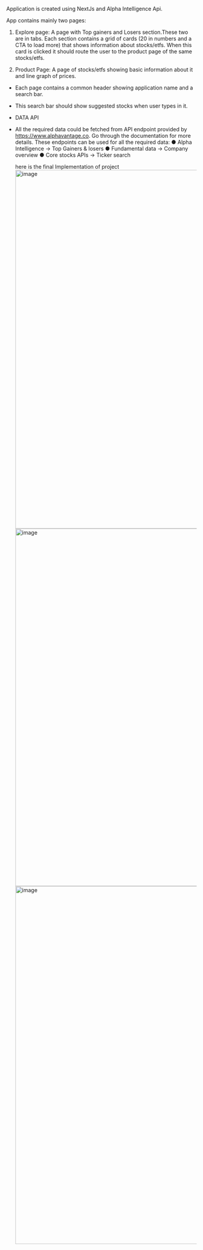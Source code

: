 Application is created using NextJs and Alpha Intelligence Api.

App contains mainly two pages:
1. Explore page: A page with Top gainers and Losers section.These
two are in tabs. Each section contains a grid of cards (20 in numbers
and a CTA to load more) that shows information about stocks/etfs.
When this card is clicked it should route the user to the product page
of the same stocks/etfs.

2. Product Page: A page of stocks/etfs showing basic information about
it and line graph of prices.

- Each page contains a common header showing application name and
a search bar.
- This search bar should show suggested stocks when user types in it.
- DATA API
- All the required data could be fetched from API endpoint provided by
https://www.alphavantage.co. Go through the documentation for more
details.
These endpoints can be used for all the required data:
● Alpha Intelligence -> Top Gainers & losers
● Fundamental data -> Company overview
● Core stocks APIs -> Ticker search

  here is the final Implementation of project
  <img width="949" alt="image" src="https://github.com/diksh04/groww-assignment/assets/84238934/71688366-ba34-4083-93a3-e392afbd0598">
  <img width="946" alt="image" src="https://github.com/diksh04/groww-assignment/assets/84238934/65278b9f-dec8-45d1-9fa4-647c589429e2">
  <img width="947" alt="image" src="https://github.com/diksh04/groww-assignment/assets/84238934/2f58d8c9-be5b-43b7-87f5-0193f44a6825">
